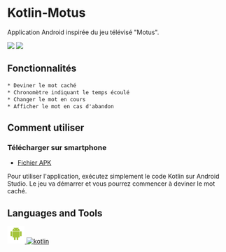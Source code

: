 # Kotlin-Motus

Application Android inspirée du jeu télévisé "Motus".

<p align="left"> 
   <img src="https://user-images.githubusercontent.com/114108511/219881649-c9d20346-0828-4364-b7ba-6a04d0886a82.jpg" width="150">
   <img src="https://user-images.githubusercontent.com/114108511/219881663-76be860f-32f8-4b49-8ab4-e2c3e4f3edc3.jpg" width="150">
</p>

## Fonctionnalités

    * Deviner le mot caché
    * Chronomètre indiquant le temps écoulé
    * Changer le mot en cours
    * Afficher le mot en cas d'abandon

## Comment utiliser
### Télécharger sur smartphone
* [Fichier APK](https://github.com/alexandreangot/kotlin-motus/release/app-release.apk)

Pour utiliser l'application, exécutez simplement le code Kotlin sur Android Studio. 
Le jeu va démarrer et vous pourrez commencer à deviner le mot caché.

## Languages and Tools
<p align="left"> 
   <a href="https://developer.android.com" target="_blank" rel="noreferrer"> 
      <img src="https://raw.githubusercontent.com/devicons/devicon/master/icons/android/android-original-wordmark.svg" alt="android" width="40" height="40"/> 
   </a> 
   <a href="https://kotlinlang.org" target="_blank" rel="noreferrer"> 
      <img src="https://www.vectorlogo.zone/logos/kotlinlang/kotlinlang-icon.svg" alt="kotlin" width="40" height="40"/> 
   </a> 
</p>

